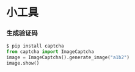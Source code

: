 # 小工具
### 生成验证码
```python
$ pip install captcha
from captcha import ImageCaptcha
image = ImageCaptcha().generate_image("a1b2")
image.show()
```